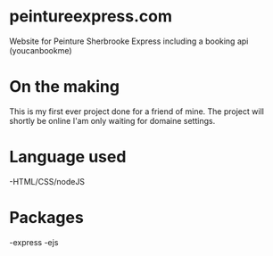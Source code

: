 # peintureexpress.com
Website for Peinture Sherbrooke Express including a booking api (youcanbookme)
# On the making
This is my first ever project done for a friend of mine. The project will shortly be online I'am only waiting for domaine settings.
# Language used
-HTML/CSS/nodeJS
# Packages
-express
-ejs
